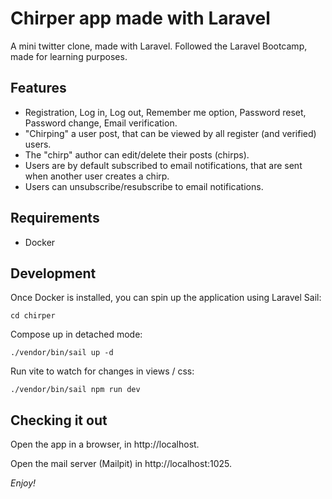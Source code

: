 # Chirper app made with Laravel

A mini twitter clone, made with Laravel. Followed the Laravel Bootcamp, made for learning purposes.

## Features

- Registration, Log in, Log out, Remember me option, Password reset, Password change, Email verification.
- "Chirping" a user post, that can be viewed by all register (and verified) users.
- The "chirp" author can edit/delete their posts (chirps).
- Users are by default subscribed to email notifications, that are sent when another user creates a chirp.
- Users can unsubscribe/resubscribe to email notifications.

## Requirements

- Docker

## Development

Once Docker is installed, you can spin up the application using Laravel Sail:

```shell
cd chirper
```

Compose up in detached mode:

```shell
./vendor/bin/sail up -d
```

Run vite to watch for changes in views / css:

```shell
./vendor/bin/sail npm run dev
```

## Checking it out

Open the app in a browser, in http://localhost.

Open the mail server (Mailpit) in http://localhost:1025.

*Enjoy!*
